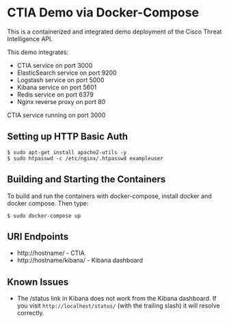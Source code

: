 # CTIA Demo via Docker-Compose

This is a containerized and integrated demo deployment of the Cisco Threat Intelligence API.

This demo integrates:

- CTIA service on port 3000
- ElasticSearch service on port 9200
- Logstash service on port 5000
- Kibana service on port 5601
- Redis service on port 6379
- Nginx reverse proxy on port 80

CTIA service running on port 3000

## Setting up HTTP Basic Auth

    $ sudo apt-get install apache2-utils -y
    $ sudo htpasswd -c /etc/nginx/.htpasswd exampleuser

## Building and Starting the Containers

To build and run the containers with docker-compose, install docker and docker compose.  Then type:

    $ sudo docker-compose up

## URI Endpoints

- http://hostname/ - CTIA
- http://hostname/kibana/ - Kibana dashboard

## Known Issues

* The /status link in Kibana does not work from the Kibana dashboard.  If you visit ```http://localhost/status/``` (with the trailing slash) it will resolve correctly.
